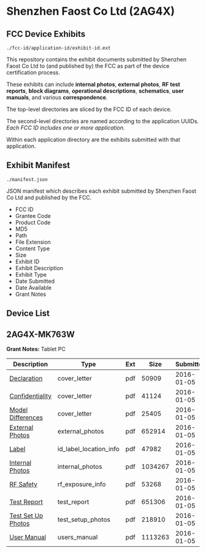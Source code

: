 # Shenzhen Faost Co Ltd (2AG4X)
## FCC Device Exhibits

```
./fcc-id/application-id/exhibit-id.ext
```

This repository contains the exhibit documents submitted by Shenzhen Faost Co Ltd to (and published by) the FCC as part of the device certification process.

These exhibits can include **internal photos**, **external photos**, **RF test reports**, **block diagrams**, **operational descriptions**, **schematics**, **user manuals**, and various **correspondence**.

The top-level directories are sliced by the FCC ID of each device.

The second-level directories are named according to the application UUIDs. *Each FCC ID includes one or more application.*

Within each application directory are the exhibits submitted with that application. 

## Exhibit Manifest

```
./manifest.json
```

JSON manifest which describes each exhibit submitted by Shenzhen Faost Co Ltd and published by the FCC.

- FCC ID
- Grantee Code
- Product Code
- MD5
- Path
- File Extension
- Content Type
- Size
- Exhibit ID
- Exhibit Description
- Exhibit Type
- Date Submitted
- Date Available
- Grant Notes

## Device List
## 2AG4X-MK763W
**Grant Notes:** Tablet PC

| Description | Type | Ext | Size | Submitted | Available |
| ----------- | ---- | --- | ---- | --------- | --------- |
| [Declaration](2AG4X-MK763W/fb6ba08cfb1739705a609d2db282056d/2863330.pdf) | cover_letter | pdf | 50909 | 2016-01-05 | 2016-01-08 |
| [Confidentiality](2AG4X-MK763W/fb6ba08cfb1739705a609d2db282056d/2863331.pdf) | cover_letter | pdf | 41124 | 2016-01-05 | 2016-01-08 |
| [Model Differences](2AG4X-MK763W/fb6ba08cfb1739705a609d2db282056d/2863332.pdf) | cover_letter | pdf | 25405 | 2016-01-05 | 2016-01-08 |
| [External Photos](2AG4X-MK763W/fb6ba08cfb1739705a609d2db282056d/2863333.pdf) | external_photos | pdf | 652914 | 2016-01-05 | 2016-01-08 |
| [Label](2AG4X-MK763W/fb6ba08cfb1739705a609d2db282056d/2863335.pdf) | id_label_location_info | pdf | 47982 | 2016-01-05 | 2016-01-08 |
| [Internal Photos](2AG4X-MK763W/fb6ba08cfb1739705a609d2db282056d/2863334.pdf) | internal_photos | pdf | 1034267 | 2016-01-05 | 2016-01-08 |
| [RF Safety](2AG4X-MK763W/fb6ba08cfb1739705a609d2db282056d/2863340.pdf) | rf_exposure_info | pdf | 53268 | 2016-01-05 | 2016-01-08 |
| [Test Report](2AG4X-MK763W/fb6ba08cfb1739705a609d2db282056d/2863339.pdf) | test_report | pdf | 651306 | 2016-01-05 | 2016-01-08 |
| [Test Set Up Photos](2AG4X-MK763W/fb6ba08cfb1739705a609d2db282056d/2863338.pdf) | test_setup_photos | pdf | 218910 | 2016-01-05 | 2016-01-08 |
| [User Manual](2AG4X-MK763W/fb6ba08cfb1739705a609d2db282056d/2863341.pdf) | users_manual | pdf | 1113263 | 2016-01-05 | 2016-01-08 |
